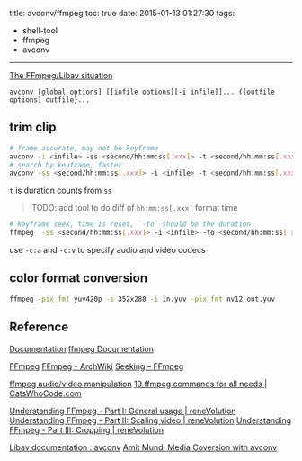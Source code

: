 title: avconv/ffmpeg
toc: true
date: 2015-01-13 01:27:30
tags:
- shell-tool
- ffmpeg
- avconv
---

[The FFmpeg/Libav situation](http://blog.pkh.me/p/13-the-ffmpeg-libav-situation.html)

```
avconv [global options] [[infile options][-i infile]]... {[outfile options] outfile}...
```

## trim clip

```sh
# frame accurate, may not be keyframe
avconv -i <infile> -ss <second/hh:mm:ss[.xxx]> -t <second/hh:mm:ss[.xxx]> -c copy <outfile>
# search by keyframe, faster
avconv -ss <second/hh:mm:ss[.xxx]> -i <infile> -t <second/hh:mm:ss[.xxx]> -c copy <outfile>
```

`t` is duration counts from `ss`
> TODO: add tool to do diff of `hh:mm:ss[.xxx]` format time

```sh
# keyframe seek, time is reset, `-to` should be the duration
ffmpeg  -ss <second/hh:mm:ss[.xxx]> -i <infile> -to <second/hh:mm:ss[.xxx]> -c copy <outfile>
```

use `-c:a` and `-c:v` to specify audio and video codecs

## color format conversion

```sh
ffmpeg -pix_fmt yuv420p -s 352x288 -i in.yuv -pix_fmt nv12 out.yuv
```


## Reference

[Documentation](http://ffmpeg.org/documentation.html)
[ffmpeg Documentation](http://ffmpeg.org/ffmpeg.html)


[FFmpeg](http://trac.ffmpeg.org/)
[FFmpeg - ArchWiki](https://wiki.archlinux.org/index.php/FFmpeg)
[Seeking – FFmpeg](https://trac.ffmpeg.org/wiki/Seeking)

[ffmpeg audio/video manipulation](http://howto-pages.org/ffmpeg/)
[19 ffmpeg commands for all needs | CatsWhoCode.com](http://www.catswhocode.com/blog/19-ffmpeg-commands-for-all-needs)

[Understanding FFmpeg - Part I: General usage | reneVolution](http://www.renevolution.com/understanding-thegeneral-usage-of-ffmpeg-part-one/)
[Understanding FFmpeg - Part II: Scaling video | reneVolution](http://www.renevolution.com/understanding-ffmpeg-part-ii-scaling-video/)
[Understanding FFmpeg - Part III: Cropping | reneVolution](http://www.renevolution.com/understanding-ffmpeg-part-iii-cropping/)

[Libav documentation : avconv](https://libav.org/avconv.html)
[Amit Mund: Media Coversion with avconv](http://amitmund.blogspot.hk/2013/05/media-coversion-with-avconv.html)




